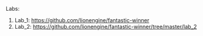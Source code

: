 Labs:

1. Lab_1: https://github.com/lionengine/fantastic-winner
2. Lab_2: https://github.com/lionengine/fantastic-winner/tree/master/lab_2
